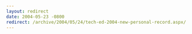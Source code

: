 ```yaml
---
layout: redirect
date: 2004-05-23 -0800
redirect: /archive/2004/05/24/tech-ed-2004-new-personal-record.aspx/
---
```

